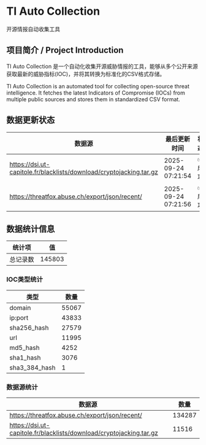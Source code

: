 # TI Auto Collection

 开源情报自动收集工具

## 项目简介 / Project Introduction

TI Auto Collection 是一个自动化收集开源威胁情报的工具，能够从多个公开来源获取最新的威胁指标(IOC)，并将其转换为标准化的CSV格式存储。

TI Auto Collection is an automated tool for collecting open-source threat intelligence. It fetches the latest Indicators of Compromise (IOCs) from multiple public sources and stores them in standardized CSV format.

## 数据更新状态

| 数据源 | 最后更新时间 | 状态 |
|--------|------------|------|
| https://dsi.ut-capitole.fr/blacklists/download/cryptojacking.tar.gz | 2025-09-24 07:21:54 | ✅ 成功 |
| https://threatfox.abuse.ch/export/json/recent/ | 2025-09-24 07:21:56 | ✅ 成功 |




















































































































































































## 数据统计信息

| 统计项 | 值 |
|--------|----|
| 总记录数 | 145803 |

### IOC类型统计

| 类型 | 数量 |
|------|------|
| domain | 55067 |
| ip:port | 43833 |
| sha256_hash | 27579 |
| url | 11995 |
| md5_hash | 4252 |
| sha1_hash | 3076 |
| sha3_384_hash | 1 |

### 数据源统计

| 数据源 | 数量 |
|--------|------|
| https://threatfox.abuse.ch/export/json/recent/ | 134287 |
| https://dsi.ut-capitole.fr/blacklists/download/cryptojacking.tar.gz | 11516 |
